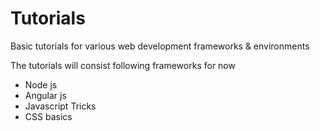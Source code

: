 # Tutorials
Basic tutorials for various web development frameworks &amp; environments

The tutorials will consist following frameworks for now
- Node js
- Angular js
- Javascript Tricks
- CSS basics
